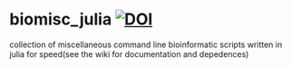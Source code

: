 # biomisc_julia [![DOI](https://zenodo.org/badge/DOI/10.5281/zenodo.4383397.svg)](https://doi.org/10.5281/zenodo.4383397)
collection of miscellaneous command line bioinformatic scripts written in julia for speed(see the wiki for documentation and depedences)
  
 
